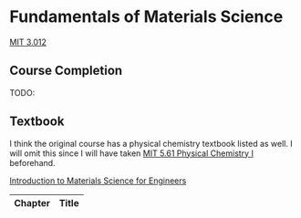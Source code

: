 # Fundamentals of Materials Science

[MIT 3.012](https://ocw.mit.edu/courses/materials-science-and-engineering/3-012-fundamentals-of-materials-science-fall-2005/)

## Course Completion

TODO:

## Textbook

I think the original course has a physical chemistry textbook listed as well.
I will omit this since I will have taken [MIT 5.61 Physical Chemistry I](https://ocw.mit.edu/courses/chemistry/5-61-physical-chemistry-fall-2017)
beforehand.

[Introduction to Materials Science for Engineers](https://isbnsearch.org/isbn/9780136012603)

| Chapter | Title |
| ---- | ---- | 
